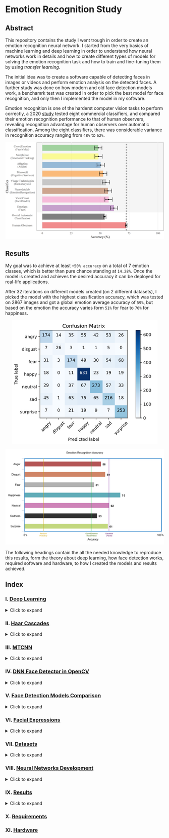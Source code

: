 # Emotion Recognition Study

## Abstract

This repository contains the study I went trough in order to create an emotion recognition neural network. I started from the very basics of machine learning and deep learning in order to understand how neural networks work in details and how to create different types of models for solving the emotion recognition task and how to train and fine-tuning them by using *transfer learning*.

The initial idea was to create a software capable of detecting faces in images or videos and perform emotion analysis on the detected faces. A further study was done on how modern and old face detection models work, a benchamrk test was created in order to pick the best model for face recognition, and only then I implemented the model in my software.

Emotion recognition is one of the harderst computer vision tasks to perform correctly, a 2020 [study](https://journals.plos.org/plosone/article?id=10.1371/journal.pone.0231968#:~:text=The%20human%20recognition%20accuracy%20of,from%2048%25%20to%2062%25.) tested eight commercial classifiers, and compared their emotion recognition performance to that of human observers, revealing recognition advantage for human observers over automatic classification. Among the eight classifiers, there was considerable variance in recognition accuracy ranging from `48%` to `62%`.

![alt text](https://github.com/Salah-Akil/emotion-recognition/blob/main/markdown/images/emotion_performance_study.png?raw=true)

## Results

My goal was to achieve at least `+50% accuracy` on a total of 7 emotion classes, which is better than pure chance standing at `14.28%`. Once the model is created and achieves the desired accuracy it can be deployed for real-life applications.

After 32 iterations on different models created (on 2 different datasets), I picked the model with the highest classification accuracy, which was tested on 2867 images and got a global emotion average accuracy of `59%`, but based on the emotion the accuracy varies form `51%` for fear to `70%` for happiness.

<p align="center">
  <img width="461" height="390" src="https://github.com/Salah-Akil/emotion-recognition/blob/main/markdown/images/best_model_kaggle_v12_cmatrix.png?raw=true">
</p>

![alt text](https://github.com/Salah-Akil/emotion-recognition/blob/main/markdown/images/my_model_results.png?raw=true)

The following headings contain the all the needed knowledge to reproduce this results, form the theory about deep learning, how face detection works, required software and hardware, to how I created the models and results achieved.

## Index

### I. [Deep Learning](https://github.com/Salah-Akil/emotion-recognition/blob/main/markdown/deep_learning.md#deep-learning)

<details>
  <summary>Click to expand</summary>
  
  #### 1. [Introduction](https://github.com/Salah-Akil/emotion-recognition/blob/main/markdown/deep_learning.md#1-introduction)
  ##### 1.1 [What is Deep Learning](https://github.com/Salah-Akil/emotion-recognition/blob/main/markdown/deep_learning.md#11-what-is-deep-learning)
  #### 2. [Artificial Neural Networks Architecture](https://github.com/Salah-Akil/emotion-recognition/blob/main/markdown/deep_learning.md#2-artificial-neural-networks-architecture)
  ##### 2.1 [How ANNs work?](https://github.com/Salah-Akil/emotion-recognition/blob/main/markdown/deep_learning.md#21-how-anns-work)
  ##### 2.2 [What Layers do?](https://github.com/Salah-Akil/emotion-recognition/blob/main/markdown/deep_learning.md#22-what-layers-do)
  ##### 2.3 [What are Activation Functions?](https://github.com/Salah-Akil/emotion-recognition/blob/main/markdown/deep_learning.md#23-what-are-activation-functions)
  ###### 2.3.1 [Sigmoid Activation Function](https://github.com/Salah-Akil/emotion-recognition/blob/main/markdown/deep_learning.md#sigmoid-activation-function)
  ###### 2.3.2 [ReLU Activation Function](https://github.com/Salah-Akil/emotion-recognition/blob/main/markdown/deep_learning.md#relu-activation-function)
  ###### 2.3.3 [Softmax Activation Function](https://github.com/Salah-Akil/emotion-recognition/blob/main/markdown/deep_learning.md#softmax-activation-function)
  #### 3. [Training an Artificial Neural Network](https://github.com/Salah-Akil/emotion-recognition/blob/main/markdown/deep_learning.md#3-training-an-artificial-neural-network)
  ##### 3.1 [What it means to train a network?](https://github.com/Salah-Akil/emotion-recognition/blob/main/markdown/deep_learning.md#31-what-it-means-to-train-a-network)
  ##### 3.2 [Stochastic Gradient Descent (SGD)](https://github.com/Salah-Akil/emotion-recognition/blob/main/markdown/deep_learning.md#32-stochastic-gradient-descent-sgd)
  ##### 3.3 [Loss Function](https://github.com/Salah-Akil/emotion-recognition/blob/main/markdown/deep_learning.md#33-loss-function)
  ##### 3.4 [(MSE) Mean Square Error](https://github.com/Salah-Akil/emotion-recognition/blob/main/markdown/deep_learning.md#34-mse-mean-square-error)
  ##### 3.5 [Gradient of the Loss Function](https://github.com/Salah-Akil/emotion-recognition/blob/main/markdown/deep_learning.md#35-gradient-of-the-loss-function)
  ##### 3.6 [How the network learn](https://github.com/Salah-Akil/emotion-recognition/blob/main/markdown/deep_learning.md#36-how-the-network-learn)
  ##### 3.7 [Weights Update](https://github.com/Salah-Akil/emotion-recognition/blob/main/markdown/deep_learning.md#37-weights-update)
  ##### 3.8 [Learning Rate](https://github.com/Salah-Akil/emotion-recognition/blob/main/markdown/deep_learning.md#38-learning-rate)
  #### 4 [Datasets](https://github.com/Salah-Akil/emotion-recognition/blob/main/markdown/deep_learning.md#4-datasets)
  ##### 4.1 [Training Set](https://github.com/Salah-Akil/emotion-recognition/blob/main/markdown/deep_learning.md#41-training-set)
  ##### 4.2 [Validation Set](https://github.com/Salah-Akil/emotion-recognition/blob/main/markdown/deep_learning.md#42-validation-set)
  ##### 4.3 [Test Set](https://github.com/Salah-Akil/emotion-recognition/blob/main/markdown/deep_learning.md#43-test-set)
  ##### 4.4 [Overfitting](https://github.com/Salah-Akil/emotion-recognition/blob/main/markdown/deep_learning.md#44-overfitting)
  ##### 4.5 [Underfitting](https://github.com/Salah-Akil/emotion-recognition/blob/main/markdown/deep_learning.md#45-underfitting)
  #### 5 [Convolutional Neural Networks](https://github.com/Salah-Akil/emotion-recognition/blob/main/markdown/deep_learning.md#5-convolutional-neural-networks)
  ##### 5.1 [Convolutional Layers](https://github.com/Salah-Akil/emotion-recognition/blob/main/markdown/deep_learning.md#51-convolutional-layers)
  ##### 5.2 [Patterns](https://github.com/Salah-Akil/emotion-recognition/blob/main/markdown/deep_learning.md#52-patterns)
  ##### 5.3 [Kernel](https://github.com/Salah-Akil/emotion-recognition/blob/main/markdown/deep_learning.md#53-kernel)
  ##### 5.4 [Feature (Patter) Detection](https://github.com/Salah-Akil/emotion-recognition/blob/main/markdown/deep_learning.md#54-feature-patter-detection)
  ##### 5.5 [Max Pooling](https://github.com/Salah-Akil/emotion-recognition/blob/main/markdown/deep_learning.md#55-max-pooling)
  ##### 5.6 [Batch Size](https://github.com/Salah-Akil/emotion-recognition/blob/main/markdown/deep_learning.md#56-batch-size)
  ##### 5.7 [Batch Normalization](https://github.com/Salah-Akil/emotion-recognition/blob/main/markdown/deep_learning.md#57-batch-normalization)
  ##### 5.8 [Fine Tuning](https://github.com/Salah-Akil/emotion-recognition/blob/main/markdown/deep_learning.md#58-fine-tuning)
  
</details>

### II. [Haar Cascades](https://github.com/Salah-Akil/emotion-recognition/blob/main/markdown/haar_face_detection.md#haar-cascades)

<details>
  <summary>Click to expand</summary>

  #### 1. [Grayscale vs Colored Images](https://github.com/Salah-Akil/emotion-recognition/blob/main/markdown/haar_face_detection.md#grayscale-vs-colored-images)
  ##### 1.1 [Grayscale](https://github.com/Salah-Akil/emotion-recognition/blob/main/markdown/haar_face_detection.md#grayscale)
  ##### 1.2 [Colored Images](https://github.com/Salah-Akil/emotion-recognition/blob/main/markdown/haar_face_detection.md#colored-images)
  #### 2. [How it works](https://github.com/Salah-Akil/emotion-recognition/blob/main/markdown/haar_face_detection.md#how-it-works)
  #### 3. [Haar-Features](https://github.com/Salah-Akil/emotion-recognition/blob/main/markdown/haar_face_detection.md#haar-features)
  #### 4. [Algorithm](https://github.com/Salah-Akil/emotion-recognition/blob/main/markdown/haar_face_detection.md#algorithm)
  #### 5. [Integral Image](https://github.com/Salah-Akil/emotion-recognition/blob/main/markdown/haar_face_detection.md#integral-image)
  #### 6. [AdaBoost](https://github.com/Salah-Akil/emotion-recognition/blob/main/markdown/haar_face_detection.md#adaboost)
  #### 7. [Cascade](https://github.com/Salah-Akil/emotion-recognition/blob/main/markdown/haar_face_detection.md#cascade)
  #### 8. [Haar Code Implementation](https://github.com/Salah-Akil/emotion-recognition/blob/main/markdown/haar_face_detection.md#haar-code-implementation)
  ##### 8.1 [Installation & Dependencies](https://github.com/Salah-Akil/emotion-recognition/blob/main/markdown/haar_face_detection.md#installation--dependencies)
  ##### 8.2 [Face Detection Script](https://github.com/Salah-Akil/emotion-recognition/blob/main/markdown/haar_face_detection.md#face-detection-script)

  
</details>

### III. [MTCNN](https://github.com/Salah-Akil/emotion-recognition/blob/main/markdown/mtcnn_face_detection.md#mtcnn)

<details>
  <summary>Click to expand</summary>
  
  #### 1. [MTCNN Stages](https://github.com/Salah-Akil/emotion-recognition/blob/main/markdown/mtcnn_face_detection.md#1-mtcnn-stages)
  ##### 1.1 [Stage 1 (P-Net)](https://github.com/Salah-Akil/emotion-recognition/blob/main/markdown/mtcnn_face_detection.md#11-stage-1-p-net)
  ##### 1.2 [Stage 2 (R-Net)](https://github.com/Salah-Akil/emotion-recognition/blob/main/markdown/mtcnn_face_detection.md#12-stage-2-r-net)
  ##### 1.3 [Stage 3 (O-Net)](https://github.com/Salah-Akil/emotion-recognition/blob/main/markdown/mtcnn_face_detection.md#13-stage-3-o-net)
  #### 2. [MTCNN Code Implementation](https://github.com/Salah-Akil/emotion-recognition/blob/main/markdown/mtcnn_face_detection.md#2-mtcnn-code-implementation)
  ##### 2.1 [Installation & Dependencies](https://github.com/Salah-Akil/emotion-recognition/blob/main/markdown/mtcnn_face_detection.md#21-installation--dependencies)
  ##### 2.2 [Face Detection Script](https://github.com/Salah-Akil/emotion-recognition/blob/main/markdown/mtcnn_face_detection.md#22-face-detection-script)

  
</details>

### IV. [DNN Face Detector in OpenCV](https://github.com/Salah-Akil/emotion-recognition/blob/main/markdown/dnn_face_detection.md#dnn-face-detector-in-opencv)

<details>
  <summary>Click to expand</summary>
  
  #### 1. [Single Shot Multibox Detector](https://github.com/Salah-Akil/emotion-recognition/blob/main/markdown/dnn_face_detection.md#single-shot-multibox-detector)
  ##### 1.1 [Model](https://github.com/Salah-Akil/emotion-recognition/blob/main/markdown/dnn_face_detection.md#model)
  ##### 1.2 [NMS](https://github.com/Salah-Akil/emotion-recognition/blob/main/markdown/dnn_face_detection.md#nms)
  ##### 1.3 [Stage 3 (O-Net)](https://github.com/Salah-Akil/emotion-recognition/blob/main/markdown/mtcnn_face_detection.md#13-stage-3-o-net)
  #### 2. [DNN Code Implementation](https://github.com/Salah-Akil/emotion-recognition/blob/main/markdown/dnn_face_detection.md#dnn-code-implementation)
  ##### 2.1 [Installation & Dependencies](https://github.com/Salah-Akil/emotion-recognition/blob/main/markdown/dnn_face_detection.md#installation--dependencies)
  ##### 2.2 [Face Detection Script](https://github.com/Salah-Akil/emotion-recognition/blob/main/markdown/dnn_face_detection.md#face-detection-script)

  
</details>

### V. [Face Detection Models Comparison](https://github.com/Salah-Akil/emotion-recognition/blob/main/markdown/fd_models_comparison.md#face-detection-models-comparison)

<details>
  <summary>Click to expand</summary>
  
  #### 1. [Dataset](https://github.com/Salah-Akil/emotion-recognition/blob/main/markdown/fd_models_comparison.md#1-dataset)
  ##### 1.1 [Hypothesis](https://github.com/Salah-Akil/emotion-recognition/blob/main/markdown/fd_models_comparison.md#11-hypothesis)
  #### 2. [Comparison](https://github.com/Salah-Akil/emotion-recognition/blob/main/markdown/fd_models_comparison.md#2-comparison)
  ##### 2.1 [Code](https://github.com/Salah-Akil/emotion-recognition/blob/main/markdown/fd_models_comparison.md#22-code)
  #### 3. [Results](https://github.com/Salah-Akil/emotion-recognition/blob/main/markdown/fd_models_comparison.md#3-results)
  ##### 3.1 [HAAR](https://github.com/Salah-Akil/emotion-recognition/blob/main/markdown/fd_models_comparison.md#31-haar)
  ##### 3.2 [MTCNN](https://github.com/Salah-Akil/emotion-recognition/blob/main/markdown/fd_models_comparison.md#32-mtcnn)
  ##### 3.3 [DNN](https://github.com/Salah-Akil/emotion-recognition/blob/main/markdown/fd_models_comparison.md#33-dnn)
  ##### 3.4 [Conclusion](https://github.com/Salah-Akil/emotion-recognition/blob/main/markdown/fd_models_comparison.md#34-conclusion)

  
</details>

### VI. [Facial Expressions](https://github.com/Salah-Akil/emotion-recognition/)

<details>
  <summary>Click to expand</summary>
  
  #### 1. [To-Add](https://github.com/Salah-Akil/emotion-recognition/)

  
</details>

### VII. [Datasets](https://github.com/Salah-Akil/emotion-recognition/blob/main/markdown/datasets.md#datasets)

<details>
  <summary>Click to expand</summary>
  
  #### 1. [Extended Cohn-Kanade (CK+)](https://github.com/Salah-Akil/emotion-recognition/blob/main/markdown/datasets.md#1-extended-cohn-kanade-ck)
  ##### 1.1 [Emotions](https://github.com/Salah-Akil/emotion-recognition/blob/main/markdown/datasets.md#11-emotions)
  ##### 1.2 [Dataset Size](https://github.com/Salah-Akil/emotion-recognition/blob/main/markdown/datasets.md#12-dataset-size)
  ##### 1.3 [Dataset Quality](https://github.com/Salah-Akil/emotion-recognition/blob/main/markdown/datasets.md#13-dataset-quality)
  #### 2. [Kaggle Face Expression Recognition Dataset](https://github.com/Salah-Akil/emotion-recognition/blob/main/markdown/datasets.md#2-kaggle-face-expression-recognition-dataset)
  ##### 2.1 [Emotions](https://github.com/Salah-Akil/emotion-recognition/blob/main/markdown/datasets.md#21-emotions)
  ##### 2.2 [Dataset Size](https://github.com/Salah-Akil/emotion-recognition/blob/main/markdown/datasets.md#22-dataset-size)
  ##### 2.3 [Dataset Quality](https://github.com/Salah-Akil/emotion-recognition/blob/main/markdown/datasets.md#33-dataset-quality)

  
</details>

### VIII. [Neural Networks Development](https://github.com/Salah-Akil/emotion-recognition/blob/main/markdown/neural_networks_development.md#neural-networks-development)

<details>
  <summary>Click to expand</summary>
  
  #### 1. [Neural Networks with CK+ Dataset](https://github.com/Salah-Akil/emotion-recognition/blob/main/markdown/neural_networks_development.md#1-neural-networks-with-ck-dataset)
  ##### 1.1 [gen-01](https://github.com/Salah-Akil/emotion-recognition/blob/main/archive/CK%2B/gen_01/ck_network_v1.ipynb)
  ##### 1.2 [gen-02](https://github.com/Salah-Akil/emotion-recognition/blob/main/archive/CK%2B/gen_02/ck_network_v2.ipynb)
  ##### 1.3 [gen-03](https://github.com/Salah-Akil/emotion-recognition/blob/main/archive/CK%2B/gen_03/ck_network_v3.ipynb)
  ##### 1.4 [gen-04](https://github.com/Salah-Akil/emotion-recognition/blob/main/archive/CK%2B/gen_04/ck_network_v4.ipynb)
  ##### 1.5 [gen-05](https://github.com/Salah-Akil/emotion-recognition/blob/main/archive/CK%2B/gen_05/ck_network_v5.ipynb)
  ##### 1.6 [gen-06](https://github.com/Salah-Akil/emotion-recognition/blob/main/archive/CK%2B/gen_06/ck_network_v6.ipynb)
  ##### 1.7 [gen-07](https://github.com/Salah-Akil/emotion-recognition/blob/main/archive/CK%2B/gen_07/ck_network_v7.ipynb)
  ##### 1.8 [gen-08](https://github.com/Salah-Akil/emotion-recognition/blob/main/archive/CK%2B/gen_08/ck_network_v8.ipynb)
  ##### 1.9 [gen-09](https://github.com/Salah-Akil/emotion-recognition/blob/main/archive/CK%2B/gen_09/ck_network_v9.ipynb)
  ##### 1.10 [gen-10](https://github.com/Salah-Akil/emotion-recognition/blob/main/archive/CK%2B/gen_10/ck_network_v10.ipynb)
  ##### 1.11 [gen-11](https://github.com/Salah-Akil/emotion-recognition/blob/main/archive/CK%2B/gen_11/ck_network_v11.ipynb)
  ##### 1.12 [gen-12](https://github.com/Salah-Akil/emotion-recognition/blob/main/archive/CK%2B/gen_12/ck_network_v12.ipynb)
  ##### 1.13 [gen-13](https://github.com/Salah-Akil/emotion-recognition/blob/main/archive/CK%2B/gen_13/ck_network_v13.ipynb)
  ##### 1.14 [gen-14](https://github.com/Salah-Akil/emotion-recognition/blob/main/archive/CK%2B/gen_14/ck_network_v14.ipynb)
  ##### 1.15 [gen-15](https://github.com/Salah-Akil/emotion-recognition/blob/main/archive/CK%2B/gen_15/ck_network_v15.ipynb)
  ##### 1.16 [gen-16](https://github.com/Salah-Akil/emotion-recognition/blob/main/archive/CK%2B/gen_16/ck_network_v16.ipynb)
  ##### 1.17 [gen-17](https://github.com/Salah-Akil/emotion-recognition/blob/main/archive/CK%2B/gen_17/ck_network_v17.ipynb)
  ##### 1.18 [gen-18](https://github.com/Salah-Akil/emotion-recognition/blob/main/archive/CK%2B/gen_18/ck_network_v18.ipynb)
  #### 2. [Neural Networks with Kaggle FAC Dataset](https://github.com/Salah-Akil/emotion-recognition/blob/main/markdown/neural_networks_development.md#1-neural-networks-with-kaggle-fac-dataset)
  ##### 2.1 [gen-01](https://github.com/Salah-Akil/emotion-recognition/blob/main/archive/Kaggle/gen_01/kaggle_network_v1.ipynb)
  ##### 2.2 [gen-02](https://github.com/Salah-Akil/emotion-recognition/blob/main/archive/Kaggle/gen_02/kaggle_network_v2.ipynb)
  ##### 2.3 [gen-03](https://github.com/Salah-Akil/emotion-recognition/blob/main/archive/Kaggle/gen_03/kaggle_network_v3.ipynb)
  ##### 2.4 [gen-04](https://github.com/Salah-Akil/emotion-recognition/blob/main/archive/Kaggle/gen_04/kaggle_network_v4.ipynb)
  ##### 2.5 [gen-05](https://github.com/Salah-Akil/emotion-recognition/blob/main/archive/Kaggle/gen_05/kaggle_network_v5.ipynb)
  ##### 2.6 [gen-06](https://github.com/Salah-Akil/emotion-recognition/blob/main/archive/Kaggle/gen_06/kaggle_network_v6.ipynb)
  ##### 2.7 [gen-07](https://github.com/Salah-Akil/emotion-recognition/blob/main/archive/Kaggle/gen_07/kaggle_network_v7.ipynb)
  ##### 2.8 [gen-08](https://github.com/Salah-Akil/emotion-recognition/blob/main/archive/Kaggle/gen_08/kaggle_network_v8.ipynb)
  ##### 2.9 [gen-09](https://github.com/Salah-Akil/emotion-recognition/blob/main/archive/Kaggle/gen_09/kaggle_network_v9.ipynb)
  ##### 2.10 [gen-10](https://github.com/Salah-Akil/emotion-recognition/blob/main/archive/Kaggle/gen_10/kaggle_network_v10.ipynb)
  ##### 2.11 [gen-11](https://github.com/Salah-Akil/emotion-recognition/blob/main/archive/Kaggle/gen_11/kaggle_network_v11.ipynb)
  ##### 2.12 [gen-12](https://github.com/Salah-Akil/emotion-recognition/blob/main/archive/Kaggle/gen_12/kaggle_network_v12.ipynb)
  ##### 2.13 [gen-13](https://github.com/Salah-Akil/emotion-recognition/blob/main/archive/Kaggle/gen_13/kaggle_network_v13.ipynb)
  ##### 2.14 [gen-14](https://github.com/Salah-Akil/emotion-recognition/blob/main/archive/Kaggle/gen_14/kaggle_network_v14.ipynb)

  
</details>

### IX. [Results](https://github.com/Salah-Akil/emotion-recognition/blob/main/markdown/neural_networks_results.md#neural-networks-results)

<details>
  <summary>Click to expand</summary>
  
  #### 1. [Neural Networks with CK+ Dataset](https://github.com/Salah-Akil/emotion-recognition/blob/main/markdown/neural_networks_development.md#1-neural-networks-with-ck-dataset)
  ##### 1.1 [gen-01](https://github.com/Salah-Akil/emotion-recognition/blob/main/archive/CK%2B/gen_01/test_model_v1.ipynb)
  ##### 1.2 [gen-02](https://github.com/Salah-Akil/emotion-recognition/blob/main/archive/CK%2B/gen_02/test_model_v2.ipynb)
  ##### 1.3 [gen-03](https://github.com/Salah-Akil/emotion-recognition/blob/main/archive/CK%2B/gen_03/test_model_v3.ipynb)
  ##### 1.4 [gen-04](https://github.com/Salah-Akil/emotion-recognition/blob/main/archive/CK%2B/gen_04/test_model_v4.ipynb)
  ##### 1.5 [gen-05](https://github.com/Salah-Akil/emotion-recognition/blob/main/archive/CK%2B/gen_05/test_model_v5.ipynb)
  ##### 1.6 [gen-06](https://github.com/Salah-Akil/emotion-recognition/blob/main/archive/CK%2B/gen_06/test_model_v6.ipynb)
  ##### 1.7 [gen-07](https://github.com/Salah-Akil/emotion-recognition/blob/main/archive/CK%2B/gen_07/test_model_v7.ipynb)
  ##### 1.8 [gen-08](https://github.com/Salah-Akil/emotion-recognition/blob/main/archive/CK%2B/gen_08/test_model_v8.ipynb)
  ##### 1.9 [gen-09](https://github.com/Salah-Akil/emotion-recognition/blob/main/archive/CK%2B/gen_09/test_model_v9.ipynb)
  ##### 1.10 [gen-10](https://github.com/Salah-Akil/emotion-recognition/blob/main/archive/CK%2B/gen_10/test_model_v10.ipynb)
  ##### 1.11 [gen-11](https://github.com/Salah-Akil/emotion-recognition/blob/main/archive/CK%2B/gen_11/test_model_v11.ipynb)
  ##### 1.12 [gen-12](https://github.com/Salah-Akil/emotion-recognition/blob/main/archive/CK%2B/gen_12/test_model_v12.ipynb)
  ##### 1.13 [gen-13](https://github.com/Salah-Akil/emotion-recognition/blob/main/archive/CK%2B/gen_13/test_model_v13.ipynb)
  ##### 1.14 [gen-14](https://github.com/Salah-Akil/emotion-recognition/blob/main/archive/CK%2B/gen_14/test_model_v14.ipynb)
  ##### 1.15 [gen-15](https://github.com/Salah-Akil/emotion-recognition/blob/main/archive/CK%2B/gen_15/test_model_v15.ipynb)
  ##### 1.16 [gen-16](https://github.com/Salah-Akil/emotion-recognition/blob/main/archive/CK%2B/gen_16/test_model_v16.ipynb)
  ##### 1.17 [gen-17](https://github.com/Salah-Akil/emotion-recognition/blob/main/archive/CK%2B/gen_17/test_model_v17.ipynb)
  ##### 1.18 [gen-18](https://github.com/Salah-Akil/emotion-recognition/blob/main/archive/CK%2B/gen_18/test_model_v18.ipynb)
  #### 2. [Neural Networks with Kaggle FAC Dataset](https://github.com/Salah-Akil/emotion-recognition/blob/main/markdown/neural_networks_development.md#1-neural-networks-with-kaggle-fac-dataset)
  ##### 2.1 [gen-01](https://github.com/Salah-Akil/emotion-recognition/blob/main/archive/Kaggle/gen_01/test_model_v1.ipynb)
  ##### 2.2 [gen-02](https://github.com/Salah-Akil/emotion-recognition/blob/main/archive/Kaggle/gen_02/test_model_v2.ipynb)
  ##### 2.3 [gen-03](https://github.com/Salah-Akil/emotion-recognition/blob/main/archive/Kaggle/gen_03/test_model_v3.ipynb)
  ##### 2.4 [gen-04](https://github.com/Salah-Akil/emotion-recognition/blob/main/archive/Kaggle/gen_04/test_model_v4.ipynb)
  ##### 2.5 [gen-05](https://github.com/Salah-Akil/emotion-recognition/blob/main/archive/Kaggle/gen_05/test_model_v5.ipynb)
  ##### 2.6 [gen-06](https://github.com/Salah-Akil/emotion-recognition/blob/main/archive/Kaggle/gen_06/test_model_v6.ipynb)
  ##### 2.7 [gen-07](https://github.com/Salah-Akil/emotion-recognition/blob/main/archive/Kaggle/gen_07/test_model_v7.ipynb)
  ##### 2.8 [gen-08](https://github.com/Salah-Akil/emotion-recognition/blob/main/archive/Kaggle/gen_08/test_model_v8.ipynb)
  ##### 2.9 [gen-09](https://github.com/Salah-Akil/emotion-recognition/blob/main/archive/Kaggle/gen_09/test_model_v9.ipynb)
  ##### 2.10 [gen-10](https://github.com/Salah-Akil/emotion-recognition/blob/main/archive/Kaggle/gen_10/test_model_v10.ipynb)
  ##### 2.11 [gen-11](https://github.com/Salah-Akil/emotion-recognition/blob/main/archive/Kaggle/gen_11/test_model_v11.ipynb)
  ##### 2.12 [gen-12](https://github.com/Salah-Akil/emotion-recognition/blob/main/archive/Kaggle/gen_12/test_model_v12.ipynb)
  ##### 2.13 [gen-13](https://github.com/Salah-Akil/emotion-recognition/blob/main/archive/Kaggle/gen_13/test_model_v13.ipynb)
  ##### 2.14 [gen-14](https://github.com/Salah-Akil/emotion-recognition/blob/main/archive/Kaggle/gen_14/test_model_v14.ipynb)

  
</details>

### X. [Requirements](https://github.com/Salah-Akil/emotion-recognition/blob/main/markdown/requirements.md#requirements)

### XI. [Hardware](https://github.com/Salah-Akil/emotion-recognition/blob/main/markdown/hardware.md#hardware)
